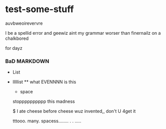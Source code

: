 # test-some-stuff

auvbweoirevervre

I be a spellid error and geewiz aint my grammar worser than finernailz on a chalkbored

for dayz

### BaD MARKDOWN

- List
* lllllist
** what EVENNNN is this

  - space

  stopppppppppp this madness
  
  $
  I ate cheese before cheese wuz invented,, don't U 4get it 

     tttooo. many.          spacess........    . . ..... 

